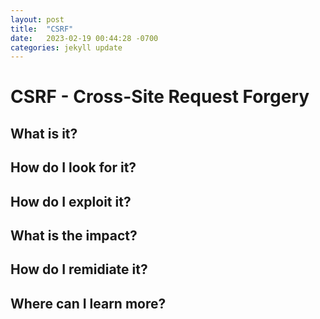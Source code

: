 ```yaml
---
layout: post
title:  "CSRF"
date:   2023-02-19 00:44:28 -0700
categories: jekyll update
---
```


# **CSRF - Cross-Site Request Forgery**

## What is it?

## How do I look for it?

## How do I exploit it?

## What is the impact?

## How do I remidiate it?

## Where can I learn more?